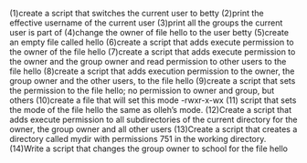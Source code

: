 (1)create a script that switches the current user to betty
(2)print the effective username of the current user
(3)print all the groups the current user is part of
(4)change the owner of file hello to the user betty
(5)create an empty file called hello
(6)create a script that adds execute permission to the owner of the file hello
(7)create a script that adds execute permission to the owner and the group owner and read permission to other users to the file hello
(8)create a script that adds execution permission to the owner, the group owner and the other users, to the file hello
(9)create a script that sets the permission to the file hello; no permission to owner and group, but others
(10)create a file that will set this mode -rwxr-x-wx
(11) script that sets the mode of the file hello the same as olleh’s mode.
(12)Create a script that adds execute permission to all subdirectories of the current directory for the owner, the group owner and all other users
(13)Create a script that creates a directory called mydir with permissions 751 in the working directory. 
(14)Write a script that changes the group owner to school for the file hello
